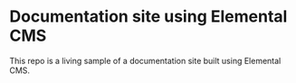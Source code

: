 # Documentation site using Elemental CMS

This repo is a living sample of a documentation site built using Elemental CMS.
